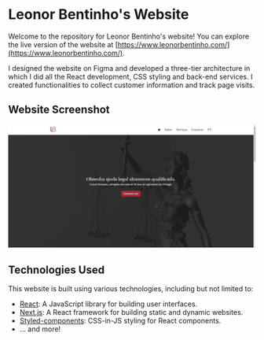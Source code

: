 # Leonor Bentinho's Website

Welcome to the repository for Leonor Bentinho's website! You can explore the live version of the website at [https://www.leonorbentinho.com/](https://www.leonorbentinho.com/).

I designed the website on Figma and developed a three-tier architecture in which I did all the React development, CSS styling and back-end services. 
I created functionalities to collect customer information and track page visits.

## Website Screenshot
![New Website Screenshot](/images/new-website.jpg)

## Technologies Used

This website is built using various technologies, including but not limited to:

- [React](https://reactjs.org/): A JavaScript library for building user interfaces.
- [Next.js](https://nextjs.org/): A React framework for building static and dynamic websites.
- [Styled-components](https://styled-components.com/): CSS-in-JS styling for React components.
- ... and more!

